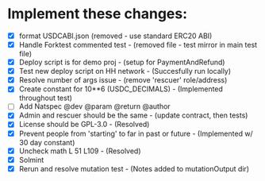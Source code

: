 # Implement these changes:

- [x] format USDCABI.json (removed                              - use standard ERC20 ABI)
- [x] Handle Forktest commented test                            - (removed file - test mirror in main test file)
- [x] Deploy script is for demo proj                            - (setup for PaymentAndRefund)
- [x] Test new deploy script on HH network                      - (Succesfully run locally)
- [x] Resolve number of args issue                              - (remove 'rescuer' role/address)
- [x] Create constant for 10**6 (USDC_DECIMALS)                 - (Implemented throughout test)
- [ ] Add Natspec @dev @param @return @author
- [x] Admin and rescuer should be the same                      - (update contract, then tests)
- [x] License should be GPL-3.0                                 - (Resolved)
- [x] Prevent people from 'starting' to far in past or future   - (Implemented w/ 30 day constant)
- [x] Uncheck math L 51 L109                                    - (Resolved)
- [x] Solmint
- [x] Rerun and resolve mutation test                           - (Notes added to mutationOutput dir)
